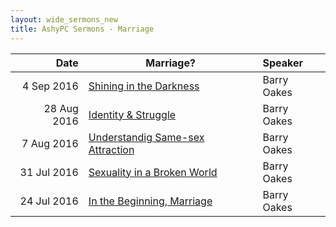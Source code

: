 ```yaml
---
layout: wide_sermons_new
title: AshyPC Sermons - Marriage
---
```



 Date|Marriage?| Speaker
 -----:|---------------------|:--------------
 4 Sep 2016|[Shining in the Darkness](https://www.dropbox.com/s/ckqtol3j0mypj6i/2016.09.04_SSM_5.mp3?raw=1)|Barry Oakes  
28 Aug 2016|[Identity & Struggle](https://www.dropbox.com/s/oelxmwjt2hh5ner/2016.08.28_SSM_4.mp3?raw=1)|Barry Oakes 
 7 Aug 2016|[Understandig Same-sex Attraction](https://www.dropbox.com/s/ys3m2t1iac509mv/2016.08.07_Marriage_3.mp3?raw=1)|Barry Oakes 
31 Jul 2016|[Sexuality in a Broken World](https://www.dropbox.com/s/xint3cy3d93ynch/2016.07.31_SSM_2.mp3?raw=1)|Barry Oakes
24 Jul 2016|[In the Beginning, Marriage](https://www.dropbox.com/s/bci7c5nx8o3xpcf/2016.07.24_Marriage_1.mp3?raw=1)|Barry Oakes

 